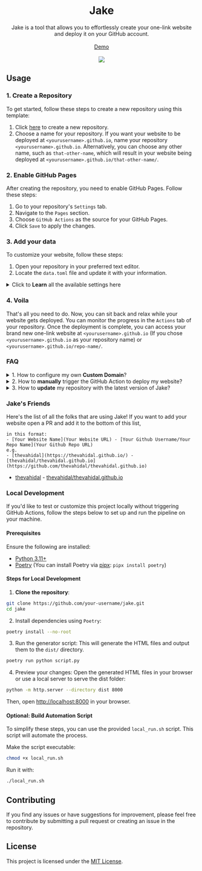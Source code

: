 <h1 align="center">
  Jake
</h1>

<div align="center">
  Jake is a tool that allows you to effortlessly create your one-link website and deploy it on your GitHub account.
  <br />
  <br />
  <a href="https://thevahidal.github.io/jake">Demo</a>
  <br />
  <br />
  <a href="https://thevahidal.github.io/jake">
      <img src='docs/demo.png' style="">
  </a>
</div>

## Usage

### 1. Create a Repository

To get started, follow these steps to create a new repository using this template:

1. Click [here](https://github.com/new?template_name=jake&template_owner=thevahidal) to create a new repository.
2. Choose a name for your repository. If you want your website to be deployed at `<yourusername>.github.io`, name your repository `<yourusername>.github.io`. Alternatively, you can choose any other name, such as `that-other-name`, which will result in your website being deployed at `<yourusername>.github.io/that-other-name/`.

### 2. Enable GitHub Pages

After creating the repository, you need to enable GitHub Pages. Follow these steps:

1. Go to your repository's `Settings` tab.
2. Navigate to the `Pages` section.
3. Choose `GitHub Actions` as the source for your GitHub Pages.
4. Click `Save` to apply the changes.

### 3. Add your data

To customize your website, follow these steps:

1. Open your repository in your preferred text editor.
2. Locate the `data.toml` file and update it with your information.

<details>
<summary>Click to <b>Learn</b> all the available settings here</summary>

#### General Information

- `name`: Your name (e.g., "Vahid Al")
- `description`: A brief bio about yourself (e.g., "Software Developer and passionate about creating things")
- `keywords`: Keywords for the keywords meta tag (e.g., "python, javascript, go")
- `image`: The file address of your avatar. Place your avatar inside the `dist/img/` folder (e.g., "me.jpeg" - Note that the `/dist/img/` address is not included)
- `theme`: Choose your website theme: "dark" or "light" (e.g., "dark")
- `primary_color`: Specify your website's primary color using a hexadecimal color code (e.g., "#00897b")
- `text_align`: Specify the text alignment for your website: "right", "left" or "center" (e.g., "center")
- `gtag_id`: Your Google Analytics tracking ID (e.g., "G-33WB8LVHR6")
- `base_url`: The base URL for your website, mentioned in **1. Create a Repository** step (e.g., <https://thevahidal.github.io/jake>)

#### Sections

You can add multiple sections based on your requirements.
For example, you may want a section for your projects, another for your social media links, and another for your merchandise products.

Each section is defined using `[[sections]]` and has the following components:

- `title`: The title of the section (e.g., "Projects")
- `description`: A brief description of the section (e.g., "Here are some of my projects")
- `direction`: The direction of the section: "row" or "column" (e.g., "row")
- `item_style`: The style of the items in the section: "outline" or "filled" (e.g., "outline")
- `items`: The items associated with the section.

#### Items

Each item is defined using `[[sections.items]]` and has the following components:

- `title`: The title of the item (e.g., "Soul")
- `description`: A brief description of the item (e.g., "An SQLite REST and Real-time server")
- `url`: The URL associated with the item (e.g., "<https://github.com/thevahidal/soul>")

</details>

### 4. Voila

That's all you need to do. Now, you can sit back and relax while your website gets deployed. You can monitor the progress in the `Actions` tab of your repository. Once the deployment is complete, you can access your brand new one-link website at `<yourusername>.github.io` (If you chose `<yourusername>.github.io` as your repository name) or `<yourusername>.github.io/repo-name/`.

### FAQ

<details>
<summary>1. How to configure my own <b>Custom Domain</b>?</summary>

If you want to use your custom domain for your website hosted on GitHub Pages, it's a straightforward process. Just follow these steps:

1. Go to the **Settings** tab of your GitHub repository.
2. Select **Pages** tab in the sidebar.
3. Under the **Custom domain** section, enter your desired domain name.
4. Click **Save**.

That's it! Your GitHub Pages site will now be accessible using your custom domain.

For more detailed instructions and information on using a custom domain with GitHub Pages, you can refer to the [official GitHub Docs](https://docs.github.com/en/pages/configuring-a-custom-domain-for-your-github-pages-site).

</details>

<details>
<summary>2. How to <b>manually</b> trigger the GitHub Action to deploy my website?</summary>

1. In your repository, navigate to the "Actions" tab.
2. Look for the workflow named "Deploy Jake Website to GitHub Pages" in the list of workflows.
3. If you see an alert stating "This workflow has a workflow_dispatch event trigger," it means you can manually trigger the workflow.
4. Click on the "Run Workflow" button. A new window will appear.
5. Within the new window, click on the green "Run Workflow" button.
6. GitHub Actions will initiate the deployment process for your static content to GitHub Pages.

</details>

<details>
<summary>3. How to <b>update</b> my repository with the latest version of Jake?</summary>

Since Jake is a template repository, users who create repositories from it won't automatically receive updates when changes are made to the original template. To update your repository with the latest changes while preserving your custom data (such as the `data.toml` file), follow these steps:

1. **Create a backup of your custom data:**

   - Before updating, make sure to back up the `data.toml` file or any other files that contain your specific customizations, as these may be overwritten during the update process.

2. **Sync with the latest version of Jake:**

   - In your repository, click on the "GitHub Desktop" or use the command line to fetch the latest changes from the original template.
   - You can do this by adding the original repository as a remote:

     ```bash
     git remote add upstream https://github.com/thevahidal/jake.git
     git fetch upstream
     git merge upstream/main
     ```

   - This will merge the latest changes from the Jake template into your repository.

3. **Resolve any conflicts:**

   - If there are conflicts, especially in files like `data.toml`, you’ll need to manually merge the updates from the template with your custom data. The `data.toml` file is where your personal data is stored, so be careful not to overwrite your custom settings.

4. **Push the changes:**

   - Once you've resolved any conflicts, commit the changes and push them back to your repository.

5. **Review your site:**
   - After updating, review your website to ensure everything is still functioning as expected. You can monitor the progress of the update in the "Actions" tab of your repository.

By following these steps, you can ensure that your repository stays up to date with the latest improvements from the Jake template while preserving your personal customizations.

</details>

### Jake's Friends

Here's the list of all the folks that are using Jake! 
If you want to add your website open a PR and add it to the bottom of this list,
```
in this format:
- [Your Website Name](Your Website URL) - [Your Github Username/Your Repo Name](Your Github Repo URL)
e.g.
- [thevahidal](https://thevahidal.github.io/) - [thevahidal/thevahidal.github.io](https://github.com/thevahidal/thevahidal.github.io)
```

- [thevahidal](https://thevahidal.github.io/) - [thevahidal/thevahidal.github.io](https://github.com/thevahidal/thevahidal.github.io)

### Local Development

If you'd like to test or customize this project locally without triggering GitHub Actions, follow the steps below to set up and run the pipeline on your machine.

#### Prerequisites

Ensure the following are installed:

- [Python 3.11+](https://www.python.org/)
- [Poetry](https://python-poetry.org/) (You can install Poetry via [pipx](https://pypa.github.io/pipx/): `pipx install poetry`)

#### Steps for Local Development

1. **Clone the repository**:

```bash
git clone https://github.com/your-username/jake.git
cd jake
```

2. Install dependencies using `Poetry`:

```bash
poetry install --no-root
```

3. Run the generator script: This will generate the HTML files and output them to the `dist/` directory.

```bash
poetry run python script.py
```

4. Preview your changes: Open the generated HTML files in your browser or use a local server to serve the dist folder:

```bash
python -m http.server --directory dist 8000
```

Then, open [http://localhost:8000](http://localhost:8000) in your browser.

#### Optional: Build Automation Script

To simplify these steps, you can use the provided `local_run.sh` script. This script will automate the process.

Make the script executable:

```bash
chmod +x local_run.sh
```

Run it with:

```bash
./local_run.sh
```

## Contributing

If you find any issues or have suggestions for improvement, please feel free to contribute by submitting a pull request or creating an issue in the repository.

## License

This project is licensed under the [MIT License](LICENSE).
